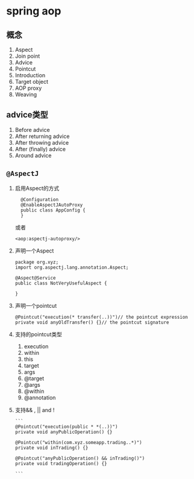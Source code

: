 # spring aop
##  概念
1.  Aspect
2.  Join point
3.  Advice
4.  Pointcut
5.  Introduction
6.  Target object
7.  AOP proxy
8.  Weaving
##  advice类型
1.  Before advice
2.  After returning advice
3.  After throwing advice
4.  After (finally) advice
5.  Around advice
##  `@AspectJ`
1.  启用Aspect的方式

    ``` 
      @Configuration
      @EnableAspectJAutoProxy
      public class AppConfig {
      } 
      ```
    或者
      ```
      <aop:aspectj-autoproxy/>
      ````
2.  声明一个Aspect
    ```
    package org.xyz;
    import org.aspectj.lang.annotation.Aspect;
    
    @Aspect@Service
    public class NotVeryUsefulAspect {
    
    }
    ```
3. 声明一个pointcut
    ```
    @Pointcut("execution(* transfer(..))")// the pointcut expression
    private void anyOldTransfer() {}// the pointcut signature
    ```
4.  支持的pointcut类型
    1.  execution 
    2.  within
    3.  this
    4.  target 
    5.  args
    6.  @target 
    7.  @args 
    8.  @within
    9.  @annotation
 5. 支持&& , || and  !
 
        ```
        @Pointcut("execution(public * *(..))")
        private void anyPublicOperation() {}

        @Pointcut("within(com.xyz.someapp.trading..*)")
        private void inTrading() {}
        
        @Pointcut("anyPublicOperation() && inTrading()")
        private void tradingOperation() {}
        
        ```